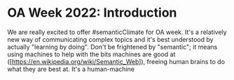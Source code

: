 # OA Week 2022: Introduction

We are really excited to offer #semanticClimate for OA week. It's a relatively new way of communicating complex topics and 
it's best understood by actually "learning by doing". Don't be frightened by "semantic"; it means using machines to help
with the bits machines are good at ([https://en.wikipedia.org/wiki/Semantic_Web]), freeing human brains to do what they are best at. It's a human-machine  
